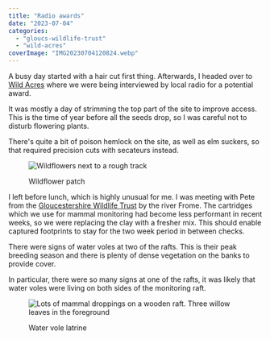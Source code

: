 ```yaml
---
title: "Radio awards"
date: "2023-07-04"
categories: 
  - "gloucs-wildlife-trust"
  - "wild-acres"
coverImage: "IMG20230704120824.webp"
---
```


A busy day started with a hair cut first thing. Afterwards, I headed over to [Wild Acres](https://wildacres.org.uk/) where we were being interviewed by local radio for a potential award.

It was mostly a day of strimming the top part of the site to improve access. This is the time of year before all the seeds drop, so I was careful not to disturb flowering plants.

There's quite a bit of poison hemlock on the site, as well as elm suckers, so that required precision cuts with secateurs instead.

<figure>

![Wildflowers next to a rough track](images/IMG20230704120903-1024x768.webp)

<figcaption>

Wildflower patch

</figcaption>

</figure>

I left before lunch, which is highly unusual for me. I was meeting with Pete from the [Gloucestershire Wildlife Trust](https://www.gloucestershirewildlifetrust.co.uk/volunteer) by the river Frome. The cartridges which we use for mammal monitoring had become less performant in recent weeks, so we were replacing the clay with a fresher mix. This should enable captured footprints to stay for the two week period in between checks.

There were signs of water voles at two of the rafts. This is their peak breeding season and there is plenty of dense vegetation on the banks to provide cover.

In particular, there were so many signs at one of the rafts, it was likely that water voles were living on both sides of the monitoring raft.

<figure>

![Lots of mammal droppings on a wooden raft. Three willow leaves in the foreground](images/IMG20230704132849-1024x598.webp)

<figcaption>

Water vole latrine

</figcaption>

</figure>
